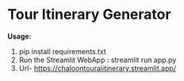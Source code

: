 # Tour Itinerary Generator

**Usage:**

1. pip install requirements.txt
2. Run the Streamlit WebApp : streamlit run app.py
3. Url- https://chaloontouraiitinerary.streamlit.app/


